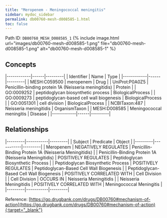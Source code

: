 ```yaml
---
title: "Meropenem - Meningococcal meningitis"
sidebar: mydoc_sidebar
permalink: db00760-mesh-d008585-1.html
toc: false 
---
```



Path ID: `DB00760_MESH_D008585_1`
{% include image.html url="images/db00760-mesh-d008585-1.png" file="db00760-mesh-d008585-1.png" alt="db00760-mesh-d008585-1" %}

## Concepts

|------------|------|---------|
| Identifier | Name | Type    |
|------------|------|---------|
| MESH:C059500 | meropenem | Drug |
| UniProt:P0A0Z5 | Penicillin-binding protein 1A (Neisseria meningitidis) | Protein |
| GO:0009252 | peptidoglycan biosynthetic process | BiologicalProcess |
| GO:0009273 | peptidoglycan-based cell wall biogenesis | BiologicalProcess |
| GO:0051301 | cell division | BiologicalProcess |
| NCBITaxon:487 | Neisseria meningitidis | OrganismTaxon |
| MESH:D008585 | Meningococcal meningitis | Disease |
|------------|------|---------|

## Relationships

|---------|-----------|---------|
| Subject | Predicate | Object  |
|---------|-----------|---------|
| Meropenem | NEGATIVELY REGULATES | Penicillin-Binding Protein 1A (Neisseria Meningitidis) |
| Penicillin-Binding Protein 1A (Neisseria Meningitidis) | POSITIVELY REGULATES | Peptidoglycan Biosynthetic Process |
| Peptidoglycan Biosynthetic Process | POSITIVELY REGULATES | Peptidoglycan-Based Cell Wall Biogenesis |
| Peptidoglycan-Based Cell Wall Biogenesis | POSITIVELY CORRELATED WITH | Cell Division |
| Cell Division | OCCURS IN | Neisseria Meningitidis |
| Neisseria Meningitidis | POSITIVELY CORRELATED WITH | Meningococcal Meningitis |
|---------|-----------|---------|

Reference: [https://go.drugbank.com/drugs/DB00760#mechanism-of-action](https://go.drugbank.com/drugs/DB00760#mechanism-of-action){:target="_blank"}